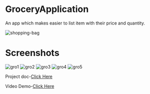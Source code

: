 # GroceryApplication
An app which makes easier to list item with their price and quantity.

![shopping-bag](https://user-images.githubusercontent.com/103645724/192130551-d7f1e641-75e8-4486-9752-0e6d4399ce06.png)

# Screenshots

![gro1](https://user-images.githubusercontent.com/103645724/192130605-377f668f-53c9-4787-bd1e-5616ff7d3b5e.png)
![gro2](https://user-images.githubusercontent.com/103645724/192130635-51296dde-a152-4e49-989b-f9150aa12d01.png)
![gro3](https://user-images.githubusercontent.com/103645724/192130665-0019a051-90aa-40fe-8b98-4c224fbb65b6.png)
![gro4](https://user-images.githubusercontent.com/103645724/192130680-e5f02148-e41a-42c6-bf2a-b1bf06112d2d.png)
![gro5](https://user-images.githubusercontent.com/103645724/192130700-08da0813-52d4-4b82-8bc2-d7ae561a4781.png)

 Project doc-[Click Here](https://drive.google.com/file/d/1iIhc2Se12caapOvvRK13U8QhDV9Mdy3e/view?usp=sharing)
 
 Video Demo-[Click Here](https://drive.google.com/file/d/1iJ81xR3EPAnPexjWughwLK4menTQvDgh/view?usp=sharing)
